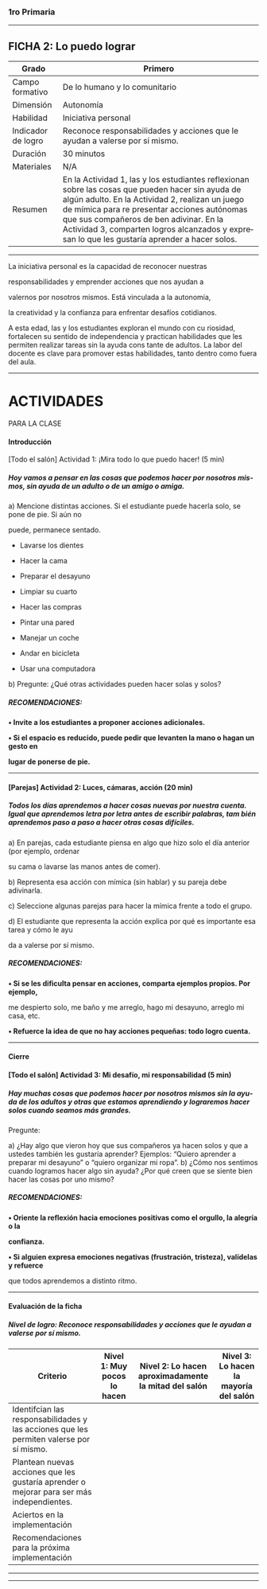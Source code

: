 ### 1ro Primaria


-----

## FICHA 2: Lo puedo lograr

|Grado|Primero|
|---|---|
|Campo formativo|De lo humano y lo comunitario|
|Dimensión|Autonomía|
|Habilidad|Iniciativa personal|
|Indicador de logro|Reconoce responsabilidades y acciones que le ayudan a valerse por sí mismo.|
|Duración|30 minutos|
|Materiales|N/A|
|Resumen|En la Actividad 1, las y los estudiantes reflexionan sobre las cosas que pueden hacer sin ayuda de algún adulto. En la Actividad 2, realizan un juego de mímica para re­ presentar acciones autónomas que sus compañeros de­ ben adivinar. En la Actividad 3, comparten logros alcanzados y expre­ san lo que les gustaría aprender a hacer solos.|


-----

La iniciativa personal es la capacidad de reconocer nuestras

responsabilidades y emprender acciones que nos ayudan a

valernos por nosotros mismos. Está vinculada a la autonomía,

la creatividad y la confianza para enfrentar desafíos cotidianos.

A esta edad, las y los estudiantes exploran el mundo con cu­
riosidad, fortalecen su sentido de independencia y practican
habilidades que les permiten realizar tareas sin la ayuda cons­
tante de adultos. La labor del docente es clave para promover
estas habilidades, tanto dentro como fuera del aula.


-----

# ACTIVIDADES
 PARA LA CLASE

#### Introducción

 [Todo el salón] Actividad 1: ¡Mira todo lo que puedo hacer! (5 min)

##### Hoy vamos a pensar en las cosas que podemos hacer por nosotros mis­ mos, sin ayuda de un adulto o de un amigo o amiga.

a) Mencione distintas acciones. Si el estudiante puede hacerla solo, se pone de pie. Si aún no

puede, permanece sentado.

  - Lavarse los dientes

  - Hacer la cama

  - Preparar el desayuno

  - Limpiar su cuarto

  - Hacer las compras

  - Pintar una pared

  - Manejar un coche

  - Andar en bicicleta

  - Usar una computadora

b) Pregunte: ¿Qué otras actividades pueden hacer solas y solos?


##### RECOMENDACIONES:

**• Invite a los estudiantes a proponer acciones adicionales.**

**• Si el espacio es reducido, puede pedir que levanten la mano o hagan un gesto en**

**lugar de ponerse de pie.**


-----

#### [Parejas] Actividad 2: Luces, cámaras, acción (20 min)

##### Todos los días aprendemos a hacer cosas nuevas por nuestra cuenta. Igual que aprendemos letra por letra antes de escribir palabras, tam­ bién aprendemos paso a paso a hacer otras cosas difíciles.

a) En parejas, cada estudiante piensa en algo que hizo solo el día anterior (por ejemplo, ordenar

su cama o lavarse las manos antes de comer).

b) Representa esa acción con mímica (sin hablar) y su pareja debe adivinarla.

c) Seleccione algunas parejas para hacer la mímica frente a todo el grupo.

d) El estudiante que representa la acción explica por qué es importante esa tarea y cómo le ayu­

da a valerse por sí mismo.


##### RECOMENDACIONES:

**• Si se les dificulta pensar en acciones, comparta ejemplos propios. Por ejemplo,**

me despierto solo, me baño y me arreglo, hago mi desayuno, arreglo mi casa, etc.

**• Refuerce la idea de que no hay acciones pequeñas: todo logro cuenta.**


-----

#### Cierre



#### [Todo el salón] Actividad 3: Mi desafío, mi responsabilidad (5 min)

##### Hay muchas cosas que podemos hacer por nosotros mismos sin la ayu­ da de los adultos y otras que estamos aprendiendo y lograremos hacer solos cuando seamos más grandes.

Pregunte:

a) ¿Hay algo que vieron hoy que sus compañeros ya hacen solos y que a ustedes también
les gustaría aprender? Ejemplos: “Quiero aprender a preparar mi desayuno” o “quiero
organizar mi ropa”.
b) ¿Cómo nos sentimos cuando logramos hacer algo sin ayuda? ¿Por qué creen que se
siente bien hacer las cosas por uno mismo?


##### RECOMENDACIONES:

**• Oriente la reflexión hacia emociones positivas como el orgullo, la alegría o la**

**confianza.**

**• Si alguien expresa emociones negativas (frustración, tristeza), valídelas y refuerce**

que todos aprendemos a distinto ritmo.


-----

#### Evaluación de la ficha


##### Nivel de logro: Reconoce responsabilidades y acciones que le ayudan a valerse por sí mismo.

|Criterio|Nivel 1: Muy pocos lo hacen|Nivel 2: Lo hacen aproximadamente la mitad del salón|Nivel 3: Lo hacen la mayoría del salón|
|---|---|---|---|
|Identifcian las responsabilidades y las acciones que les permiten valerse por sí mismo.||||
|Plantean nuevas acciones que les gustaría aprender o mejorar para ser más independientes.||||
|Aciertos en la implementación||||
|Recomendaciones para la próxima implementación||||


-----

-----

